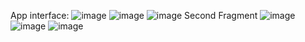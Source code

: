 App interface:
![image](https://user-images.githubusercontent.com/56358766/191382711-4f46ed68-6f44-47fe-a1ae-90c9763916e9.png)
![image](https://user-images.githubusercontent.com/56358766/191382836-1360ef1d-0b6f-439d-96aa-8da5dde679fd.png)
![image](https://user-images.githubusercontent.com/56358766/191382789-6c805f8b-8786-4fe7-9c86-df6ec7eef0e0.png)
Second Fragment
![image](https://user-images.githubusercontent.com/56358766/191383125-3248f93b-62b1-445f-bfec-1a9ee7c3b208.png)
![image](https://user-images.githubusercontent.com/56358766/191383211-21b7582a-70ad-45f6-a6f3-386c9da7d50d.png)
![image](https://user-images.githubusercontent.com/56358766/191383319-0c9a8570-fe55-49bf-8e0e-2938985430c9.png)


